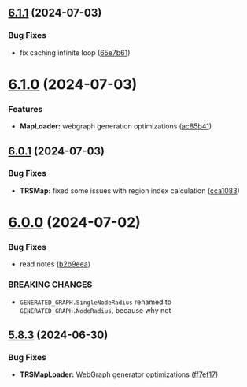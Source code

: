 ## [6.1.1](https://github.com/Torwent/SRL-T/compare/v6.1.0...v6.1.1) (2024-07-03)


### Bug Fixes

* fix caching infinite loop ([65e7b61](https://github.com/Torwent/SRL-T/commit/65e7b61ad9e55674ec2d6c757a2242aa3271db8a))



# [6.1.0](https://github.com/Torwent/SRL-T/compare/v6.0.1...v6.1.0) (2024-07-03)


### Features

* **MapLoader:** webgraph generation optimizations ([ac85b41](https://github.com/Torwent/SRL-T/commit/ac85b418f54b8d1a32eb6fc5c176c01629224971))



## [6.0.1](https://github.com/Torwent/SRL-T/compare/v6.0.0...v6.0.1) (2024-07-03)


### Bug Fixes

* **TRSMap:** fixed some issues with region index calculation ([cca1083](https://github.com/Torwent/SRL-T/commit/cca108388befa5f880e552f203f58fb1fde58ecb))



# [6.0.0](https://github.com/Torwent/SRL-T/compare/v5.8.3...v6.0.0) (2024-07-02)


### Bug Fixes

* read notes ([b2b9eea](https://github.com/Torwent/SRL-T/commit/b2b9eea40cbf2fb2a5dac998565e9321d37ffc90))


### BREAKING CHANGES

* `GENERATED_GRAPH.SingleNodeRadius` renamed to `GENERATED_GRAPH.NodeRadius`, because why not



## [5.8.3](https://github.com/Torwent/SRL-T/compare/v5.8.2...v5.8.3) (2024-06-30)


### Bug Fixes

* **TRSMapLoader:** WebGraph generator optimizations ([ff7ef17](https://github.com/Torwent/SRL-T/commit/ff7ef17738b78f501fa345ca6bb715e56a47a153))



